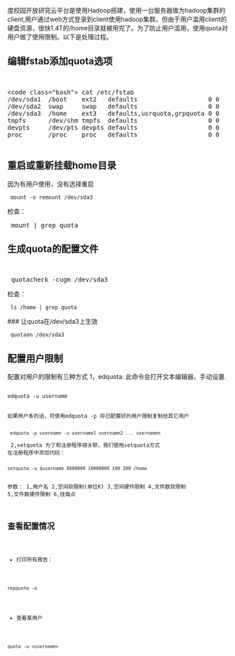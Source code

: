 度校园开放研究云平台是使用Hadoop搭建，使用一台服务器做为hadoop集群的client,用户通过web方式登录到client使用hadoop集群。但由于用户滥用client的硬盘资源，很快1.4T的/home目录就被用完了。为了防止用户滥用，使用quota对用户做了使用限制。以下是处理过程。


## 编辑fstab添加quota选项
 <pre><code class="bash">
cat /etc/fstab
/dev/sda1  /boot    ext2   defaults                   0 0
/dev/sda2  swap     swap   defaults                   0 0
/dev/sda3  /home    ext3   defaults,usrquota,grpquota 0 0
tmpfs      /dev/shm tmpfs  defaults                   0 0
devpts     /dev/pts devpts defaults                   0 0
proc       /proc    proc   defaults                   0 0
 </code></pre>
## 重启或重新挂载home目录
因为有用户使用，没有选择重启
 <pre><code>
mount -o remount /dev/sda3
</code></pre>
检查：
 <pre></code>
mount | grep quota
</code></pre>
## 生成quota的配置文件
 <pre></code>
quotacheck -cugm /dev/sda3
</code></pre>
检查：
 <pre><code>
ls /home | grep quota
</code></pre>
### 让quota在/dev/sda3上生效
 <pre><code>
quotaon /dev/sda3
</code></pre>
## 配置用户限制
配置对用户的限制有三种方式
1，edquota: 此命令会打开文本编辑器，手动设置.
 <pre><code>
edquota -u username
</cod></pre>
如果用户多的话，可使用edquota -p 将已配置好的用户限制复制给其它用户
 <pre><code>
edquota -p username -u username1 username2 ... usernamen
</code></pre>
2,setquota
为了和注册程序相关联，我们使用setquota方式
在注册程序中添加代码：
 <pre><code>
setquota -u $username 8000000 10000000 100 200 /home
</code></pre>
参数：
1,用户名
2,空间软限制(单位K)
3,空间硬件限制
4,文件数软限制
5,文件数硬件限制
6,挂载点
## 查看配置情况
- 打印所有报告：
```
repquota -a
```
- 查看某用户
```
quota -u <username>
```